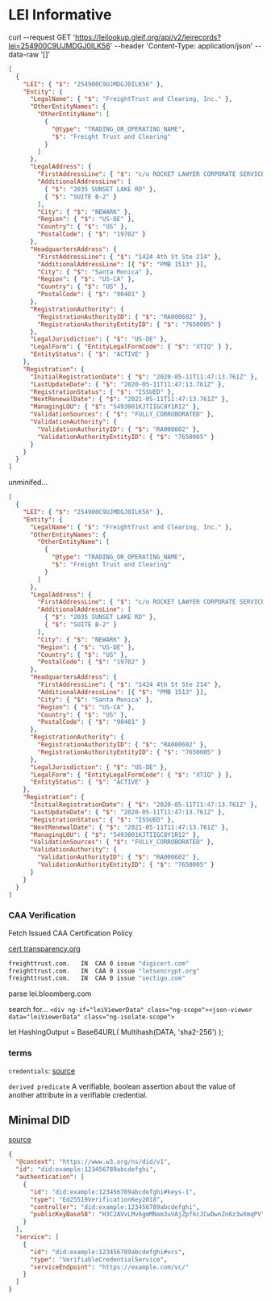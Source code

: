 # LEI Informative

curl --request GET 'https://leilookup.gleif.org/api/v2/leirecords?lei=254900C9UJMDGJ0ILK56' --header 'Content-Type: application/json' --data-raw '[]'

```json
[
  {
    "LEI": { "$": "254900C9UJMDGJ0ILK56" },
    "Entity": {
      "LegalName": { "$": "FreightTrust and Clearing, Inc." },
      "OtherEntityNames": {
        "OtherEntityName": [
          {
            "@type": "TRADING_OR_OPERATING_NAME",
            "$": "Freight Trust and Clearing"
          }
        ]
      },
      "LegalAddress": {
        "FirstAddressLine": { "$": "c/o ROCKET LAWYER CORPORATE SERVICES LLC" },
        "AdditionalAddressLine": [
          { "$": "2035 SUNSET LAKE RD" },
          { "$": "SUITE B-2" }
        ],
        "City": { "$": "NEWARK" },
        "Region": { "$": "US-DE" },
        "Country": { "$": "US" },
        "PostalCode": { "$": "19702" }
      },
      "HeadquartersAddress": {
        "FirstAddressLine": { "$": "1424 4th St Ste 214" },
        "AdditionalAddressLine": [{ "$": "PMB 1513" }],
        "City": { "$": "Santa Monica" },
        "Region": { "$": "US-CA" },
        "Country": { "$": "US" },
        "PostalCode": { "$": "90401" }
      },
      "RegistrationAuthority": {
        "RegistrationAuthorityID": { "$": "RA000602" },
        "RegistrationAuthorityEntityID": { "$": "7650005" }
      },
      "LegalJurisdiction": { "$": "US-DE" },
      "LegalForm": { "EntityLegalFormCode": { "$": "XTIQ" } },
      "EntityStatus": { "$": "ACTIVE" }
    },
    "Registration": {
      "InitialRegistrationDate": { "$": "2020-05-11T11:47:13.761Z" },
      "LastUpdateDate": { "$": "2020-05-11T11:47:13.761Z" },
      "RegistrationStatus": { "$": "ISSUED" },
      "NextRenewalDate": { "$": "2021-05-11T11:47:13.761Z" },
      "ManagingLOU": { "$": "5493001KJTIIGC8Y1R12" },
      "ValidationSources": { "$": "FULLY_CORROBORATED" },
      "ValidationAuthority": {
        "ValidationAuthorityID": { "$": "RA000602" },
        "ValidationAuthorityEntityID": { "$": "7650005" }
      }
    }
  }
]
```

unminifed...

```json
[
  {
    "LEI": { "$": "254900C9UJMDGJ0ILK56" },
    "Entity": {
      "LegalName": { "$": "FreightTrust and Clearing, Inc." },
      "OtherEntityNames": {
        "OtherEntityName": [
          {
            "@type": "TRADING_OR_OPERATING_NAME",
            "$": "Freight Trust and Clearing"
          }
        ]
      },
      "LegalAddress": {
        "FirstAddressLine": { "$": "c/o ROCKET LAWYER CORPORATE SERVICES LLC" },
        "AdditionalAddressLine": [
          { "$": "2035 SUNSET LAKE RD" },
          { "$": "SUITE B-2" }
        ],
        "City": { "$": "NEWARK" },
        "Region": { "$": "US-DE" },
        "Country": { "$": "US" },
        "PostalCode": { "$": "19702" }
      },
      "HeadquartersAddress": {
        "FirstAddressLine": { "$": "1424 4th St Ste 214" },
        "AdditionalAddressLine": [{ "$": "PMB 1513" }],
        "City": { "$": "Santa Monica" },
        "Region": { "$": "US-CA" },
        "Country": { "$": "US" },
        "PostalCode": { "$": "90401" }
      },
      "RegistrationAuthority": {
        "RegistrationAuthorityID": { "$": "RA000602" },
        "RegistrationAuthorityEntityID": { "$": "7650005" }
      },
      "LegalJurisdiction": { "$": "US-DE" },
      "LegalForm": { "EntityLegalFormCode": { "$": "XTIQ" } },
      "EntityStatus": { "$": "ACTIVE" }
    },
    "Registration": {
      "InitialRegistrationDate": { "$": "2020-05-11T11:47:13.761Z" },
      "LastUpdateDate": { "$": "2020-05-11T11:47:13.761Z" },
      "RegistrationStatus": { "$": "ISSUED" },
      "NextRenewalDate": { "$": "2021-05-11T11:47:13.761Z" },
      "ManagingLOU": { "$": "5493001KJTIIGC8Y1R12" },
      "ValidationSources": { "$": "FULLY_CORROBORATED" },
      "ValidationAuthority": {
        "ValidationAuthorityID": { "$": "RA000602" },
        "ValidationAuthorityEntityID": { "$": "7650005" }
      }
    }
  }
]
```

### CAA Verification

Fetch Issued CAA Certification Policy

[cert transparency.org](https://www.certificate-transparency.org/)

```bash
freighttrust.com.	IN	CAA	0 issue "digicert.com"
freighttrust.com.	IN	CAA	0 issue "letsencrypt.org"
freighttrust.com.	IN	CAA	0 issue "sectigo.com"
```

parse lei.bloomberg.com

search for... `<div ng-if="leiViewerData" class="ng-scope"><json-viewer data="leiViewerData" class="ng-isolate-scope">`

let HashingOutput = Base64URL( Multihash(DATA, 'sha2-256') );

### terms

`credentials`: [source](https://www.w3.org/TR/vc-data-model/#dfn-verifiable-credentials)

`derived predicate`
A verifiable, boolean assertion about the value of another attribute in a verifiable credential.

## Minimal DID

[source](https://w3c.github.io/did-core/#a-simple-example_)

```json
{
  "@context": "https://www.w3.org/ns/did/v1",
  "id": "did:example:123456789abcdefghi",
  "authentication": [
    {
      "id": "did:example:123456789abcdefghi#keys-1",
      "type": "Ed25519VerificationKey2018",
      "controller": "did:example:123456789abcdefghi",
      "publicKeyBase58": "H3C2AVvLMv6gmMNam3uVAjZpfkcJCwDwnZn6z3wXmqPV"
    }
  ],
  "service": [
    {
      "id": "did:example:123456789abcdefghi#vcs",
      "type": "VerifiableCredentialService",
      "serviceEndpoint": "https://example.com/vc/"
    }
  ]
}
```
